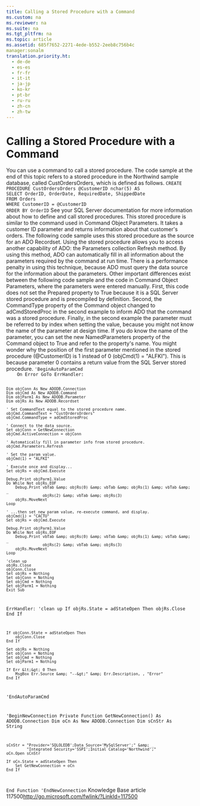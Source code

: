 ```yaml
---
title: Calling a Stored Procedure with a Command
ms.custom: na
ms.reviewer: na
ms.suite: na
ms.tgt_pltfrm: na
ms.topic: article
ms.assetid: 685f7652-2271-4ede-b552-2eeb8c756b4c
manager:sonalm
translation.priority.ht: 
  - de-de
  - es-es
  - fr-fr
  - it-it
  - ja-jp
  - ko-kr
  - pt-br
  - ru-ru
  - zh-cn
  - zh-tw
---
```

# Calling a Stored Procedure with a Command
<?xml version="1.0" encoding="utf-8"?>
<developerReferenceWithoutSyntaxDocument xmlns="http://ddue.schemas.microsoft.com/authoring/2003/5" xmlns:xlink="http://www.w3.org/1999/xlink" xmlns:xsi="http://www.w3.org/2001/XMLSchema-instance" xsi:schemaLocation="http://ddue.schemas.microsoft.com/authoring/2003/5 http://dduestorage.blob.core.windows.net/ddueschema/developer.xsd">
  <introduction>
    <para>You can use a command to call a stored procedure. The code sample at the end of this topic refers to a stored procedure in the Northwind sample database, called CustOrdersOrders, which is defined as follows.</para>
    <code>CREATE PROCEDURE CustOrdersOrders @CustomerID nchar(5) AS
SELECT OrderID, OrderDate, RequiredDate, ShippedDate
FROM Orders
WHERE CustomerID = @CustomerID
ORDER BY OrderID</code>
    <para>See your SQL Server documentation for more information about how to define and call stored procedures.</para>
    <para>This stored procedure is similar to the command used in <legacyLink xlink:href="10e7ef4a-78bf-4e91-931e-cbc6c065dd4c">Command Object Parameters</legacyLink>. It takes a customer ID parameter and returns information about that customer's orders. The following code sample uses this stored procedure as the source for an ADO <legacyBold>Recordset</legacyBold>.</para>
    <para>Using the stored procedure allows you to access another capability of ADO: the <legacyBold>Parameters</legacyBold> collection <legacyBold>Refresh</legacyBold> method. By using this method, ADO can automatically fill in all information about the parameters required by the command at run time. There is a performance penalty in using this technique, because ADO must query the data source for the information about the parameters.</para>
    <para>Other important differences exist between the following code sample and the code in <legacyLink xlink:href="10e7ef4a-78bf-4e91-931e-cbc6c065dd4c">Command Object Parameters</legacyLink>, where the parameters were entered manually. First, this code does not set the <legacyBold>Prepared</legacyBold> property to <legacyBold>True</legacyBold> because it is a SQL Server stored procedure and is precompiled by definition. Second, the <legacyBold>CommandType</legacyBold> property of the <legacyBold>Command</legacyBold> object changed to <legacyBold>adCmdStoredProc</legacyBold> in the second example to inform ADO that the command was a stored procedure.</para>
    <para>Finally, in the second example the parameter must be referred to by index when setting the value, because you might not know the name of the parameter at design time. If you do know the name of the parameter, you can set the new <legacyLink xlink:href="42409387-026c-435f-a9b1-bf4167095875">NamedParameters</legacyLink> property of the <legacyBold>Command</legacyBold> object to True and refer to the property's name. You might wonder why the position of the first parameter mentioned in the stored procedure (@CustomerID) is 1 instead of 0 (<codeInline>objCmd(1) = "ALFKI"</codeInline>). This is because parameter 0 contains a return value from the SQL Server stored procedure.</para>
    <code>'BeginAutoParamCmd
    On Error GoTo ErrHandler:
    
    Dim objConn As New ADODB.Connection
    Dim objCmd As New ADODB.Command
    Dim objParm1 As New ADODB.Parameter
    Dim objRs As New ADODB.Recordset
    
    ' Set CommandText equal to the stored procedure name.
    objCmd.CommandText = "CustOrdersOrders"
    objCmd.CommandType = adCmdStoredProc
            
    ' Connect to the data source.
    Set objConn = GetNewConnection
    objCmd.ActiveConnection = objConn
        
    ' Automatically fill in parameter info from stored procedure.
    objCmd.Parameters.Refresh
    
    ' Set the param value.
    objCmd(1) = "ALFKI"
    
    ' Execute once and display...
    Set objRs = objCmd.Execute
        
    Debug.Print objParm1.Value
    Do While Not objRs.EOF
        Debug.Print vbTab &amp; objRs(0) &amp; vbTab &amp; objRs(1) &amp; vbTab &amp; _
                    objRs(2) &amp; vbTab &amp; objRs(3)
        objRs.MoveNext
    Loop
        
    ' ...then set new param value, re-execute command, and display.
    objCmd(1) = "CACTU"
    Set objRs = objCmd.Execute
        
    Debug.Print objParm1.Value
    Do While Not objRs.EOF
        Debug.Print vbTab &amp; objRs(0) &amp; vbTab &amp; objRs(1) &amp; vbTab &amp; _
                    objRs(2) &amp; vbTab &amp; objRs(3)
        objRs.MoveNext
    Loop
        
    'clean up
    objRs.Close
    objConn.Close
    Set objRs = Nothing
    Set objConn = Nothing
    Set objCmd = Nothing
    Set objParm1 = Nothing
    Exit Sub
    
ErrHandler:
    'clean up
    If objRs.State = adStateOpen Then
        objRs.Close
    End If
    
    If objConn.State = adStateOpen Then
        objConn.Close
    End If
    
    Set objRs = Nothing
    Set objConn = Nothing
    Set objCmd = Nothing
    Set objParm1 = Nothing
    
    If Err &lt;&gt; 0 Then
        MsgBox Err.Source &amp; "--&gt;" &amp; Err.Description, , "Error"
    End If
'EndAutoParamCmd


'BeginNewConnection
Private Function GetNewConnection() As ADODB.Connection
    Dim oCn As New ADODB.Connection
    Dim sCnStr As String
    
    sCnStr = "Provider='SQLOLEDB';Data Source='MySqlServer';" &amp; _
             "Integrated Security='SSPI';Initial Catalog='Northwind';"
    oCn.Open sCnStr
    
    If oCn.State = adStateOpen Then
        Set GetNewConnection = oCn
    End If
    
End Function
'EndNewConnection</code>
  </introduction>
  <relatedTopics>
<externalLink><linkText>Knowledge Base article 117500</linkText><linkUri>http://go.microsoft.com/fwlink/?LinkId=117500</linkUri></externalLink>
</relatedTopics>
</developerReferenceWithoutSyntaxDocument>